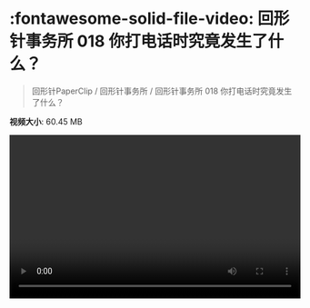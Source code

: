 # :fontawesome-solid-file-video: 回形针事务所 018 你打电话时究竟发生了什么？

> 回形针PaperClip / 回形针事务所 / 回形针事务所 018 你打电话时究竟发生了什么？

**视频大小**: 60.45 MB

<video id="V-c4c33c6ecb060eb670103581e187ce97" width="512" height="288" preload="none" playsinline webkit-playsinline></video>